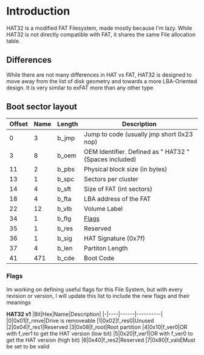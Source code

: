 # Introduction

HAT32 is a modified FAT Filesystem, made mostly because I'm lazy.
While HAT32 is not directly compatible with FAT, it shares the same File allocation table.

## Differences

While there are not many differences in HAT vs FAT, HAT32 is designed to move away from the list of disk geometry and towards a more LBA-Oriented design. It is very similar to exFAT more than any other type

## Boot sector layout


|Offset|Name  |Length|Description|
|------|------|------|-----------|
|0 |3  |b_jmp|Jump to code (usually jmp short 0x23 nop)
|3 |8  |b_oem|OEM Identifier. Defined as " HAT32 " (Spaces included)
|11|2  |b_pbs|Physical block size (in bytes)
|13|1  |b_spc|Sectors per cluster
|14|4  |b_sft|Size of FAT (int sectors)
|18|4  |b_fta|LBA address of the FAT|
|22|12 |b_vlb|Volume Label
|34|1  |b_flg|[Flags](#flags)
|35|1  |b_res|Reserved
|36|1  |b_sig|HAT Signature (0x7f)
|37|4  |b_len|Partiton Length|
|41|471|b_cde|Boot Code

### Flags

Im working on defining useful flags for this File System, but with every revision or version, I will update this list to include the new flags and their meanings

<b>HAT32 v1</b>
|Bit|Hex|Name|Description|
|-|----|------|----------|
|0|0x01|f_rmve|Drive is removeable
|1|0x02|f_res0|Unused
|2|0x04|f_res1|Reserved
|3|0x08|f_root|Root partition
|4|0x10|f_ver0|OR with f_ver1 to get the HAT version (low bit)
|5|0x20|f_ver1|OR with f_ver0 to get the HAT version (high bit)
|6|0x40|f_res2|Reserved
|7|0x80|f_vald|Must be set to be valid

